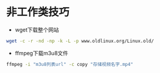 # 非工作类技巧

- wget下载整个网站

```bash
wget -c -r -nd -np -k -L -p www.oldlinux.org/Linux.old/
```

- ffmpeg下载m3u8文件

```bash
ffmpeg -i "m3u8列表url" -c copy "存储视频名字.mp4"
```


